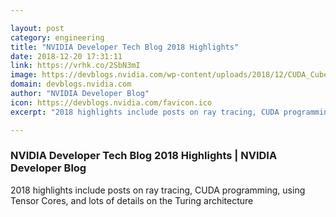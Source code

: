 ```yaml
---

layout: post
category: engineering
title: "NVIDIA Developer Tech Blog 2018 Highlights"
date: 2018-12-20 17:31:11
link: https://vrhk.co/2SbN3mI
image: https://devblogs.nvidia.com/wp-content/uploads/2018/12/CUDA_Cube_3x2.jpg
domain: devblogs.nvidia.com
author: "NVIDIA Developer Blog"
icon: https://devblogs.nvidia.com/favicon.ico
excerpt: "2018 highlights include posts on ray tracing, CUDA programming, using Tensor Cores, and lots of details on the Turing architecture"

---
```


### NVIDIA Developer Tech Blog 2018 Highlights | NVIDIA Developer Blog

2018 highlights include posts on ray tracing, CUDA programming, using Tensor Cores, and lots of details on the Turing architecture